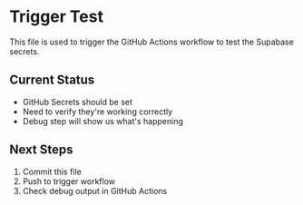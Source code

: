 # Trigger Test

This file is used to trigger the GitHub Actions workflow to test the Supabase secrets.

## Current Status
- GitHub Secrets should be set
- Need to verify they're working correctly
- Debug step will show us what's happening

## Next Steps
1. Commit this file
2. Push to trigger workflow
3. Check debug output in GitHub Actions
